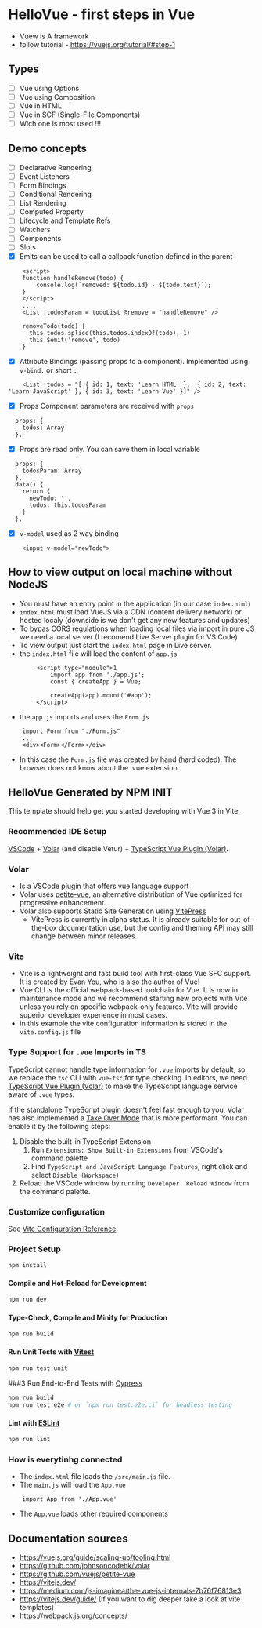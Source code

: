 # HelloVue - first steps in Vue
* Vuew is A framework 
* follow tutorial - https://vuejs.org/tutorial/#step-1

## Types
* [ ] Vue using Options
* [ ] Vue using Composition
* [ ] Vue in HTML
* [ ] Vue in SCF (Single-File Components)
* [ ] Wich one is most used !!!

## Demo concepts
* [ ] Declarative Rendering 
* [ ] Event Listeners 
* [ ] Form Bindings 
* [ ] Conditional Rendering 
* [ ] List Rendering 
* [ ] Computed Property 
* [ ] Lifecycle and Template Refs 
* [ ] Watchers 
* [ ] Components 
* [ ] Slots 
* [x] Emits can be used to call a callback function defined in the parent
```
    <script>
    function handleRemove(todo) {
        console.log(`removed: ${todo.id} - ${todo.text}`);
    }
    </script>
    ....
    <List :todosParam = todoList @remove = "handleRemove" />
```

```
    removeTodo(todo) {
      this.todos.splice(this.todos.indexOf(todo), 1)
      this.$emit('remove', todo)
    }
```


* [x] Attribute Bindings (passing props to a component). Implemented using `v-bind:` or short `:`
```
    <List :todos = "[ { id: 1, text: 'Learn HTML' },  { id: 2, text: 'Learn JavaScript' }, { id: 3, text: 'Learn Vue' }]" />
```

* [x] Props Component parameters are received with `props`
```
  props: {
    todos: Array
  },
```

* [x] Props are read only. You can save them in local variable
```
  props: {
    todosParam: Array
  },
  data() {
    return {
      newTodo: '',
      todos: this.todosParam
    }
  },
```

* [x] `v-model` used as 2 way binding
```
    <input v-model="newTodo">
```

## How to view output on local machine without NodeJS
* You must have an entry point in the application (in our case `index.html`)
* `index.html` must load VueJS via a CDN (content delivery network) or hosted localy (downside is we don't get any new features and updates)
* To bypas CORS regulations when loading local files via import in pure JS we need a local server (I recomend Live Server plugin for VS Code)
* To view output just start the `index.html` page in Live server.
* the `index.html` file will load the content of `app.js`
```
        <script type="module">1
            import app from './app.js';
            const { createApp } = Vue;

            createApp(app).mount('#app');
        </script>
```
* the `app.js` imports and uses the `From.js`
```
    import Form from "./Form.js"
    ...
    <div><Form></Form></div>
```
* In this case the `Form.js` file was created by hand (hard coded). The browser does not know about the .vue extension.

## HelloVue Generated by NPM INIT

This template should help get you started developing with Vue 3 in Vite.

### Recommended IDE Setup

[VSCode](https://code.visualstudio.com/) + [Volar](https://marketplace.visualstudio.com/items?itemName=Vue.volar) (and disable Vetur) + [TypeScript Vue Plugin (Volar)](https://marketplace.visualstudio.com/items?itemName=Vue.vscode-typescript-vue-plugin).

### Volar 
* Is a VSCode plugin that offers vue language support
* Volar uses [petite-vue](https://github.com/vuejs/petite-vue), an alternative distribution of Vue optimized for progressive enhancement.
* Volar also supports Static Site Generation using [VitePress](https://vitepress.vuejs.org/guide/what-is-vitepress.html)
    * VitePress is currently in alpha status. It is already suitable for out-of-the-box documentation use, but the config and theming API may still change between minor releases.

### [Vite](https://vitejs.dev/)
* Vite is a lightweight and fast build tool with first-class Vue SFC support. It is created by Evan You, who is also the author of Vue!
* Vue CLI is the official webpack-based toolchain for Vue. It is now in maintenance mode and we recommend starting new projects with Vite unless you rely on specific webpack-only features. Vite will provide superior developer experience in most cases.
* in this example the vite configuration information is stored in the `vite.config.js` file

### Type Support for `.vue` Imports in TS

TypeScript cannot handle type information for `.vue` imports by default, so we replace the `tsc` CLI with `vue-tsc` for type checking. In editors, we need [TypeScript Vue Plugin (Volar)](https://marketplace.visualstudio.com/items?itemName=Vue.vscode-typescript-vue-plugin) to make the TypeScript language service aware of `.vue` types.

If the standalone TypeScript plugin doesn't feel fast enough to you, Volar has also implemented a [Take Over Mode](https://github.com/johnsoncodehk/volar/discussions/471#discussioncomment-1361669) that is more performant. You can enable it by the following steps:

1. Disable the built-in TypeScript Extension
    1) Run `Extensions: Show Built-in Extensions` from VSCode's command palette
    2) Find `TypeScript and JavaScript Language Features`, right click and select `Disable (Workspace)`
2. Reload the VSCode window by running `Developer: Reload Window` from the command palette.

### Customize configuration

See [Vite Configuration Reference](https://vitejs.dev/config/).

### Project Setup

```sh
npm install
```

#### Compile and Hot-Reload for Development

```sh
npm run dev
```

#### Type-Check, Compile and Minify for Production

```sh
npm run build
```

#### Run Unit Tests with [Vitest](https://vitest.dev/)

```sh
npm run test:unit
```

###3 Run End-to-End Tests with [Cypress](https://www.cypress.io/)

```sh
npm run build
npm run test:e2e # or `npm run test:e2e:ci` for headless testing
```

#### Lint with [ESLint](https://eslint.org/)

```sh
npm run lint
```

### How is everytinhg connected
* The `index.html` file loads the `/src/main.js` file.
* The `main.js` will load the `App.vue` 
```
    import App from './App.vue'
```
* The `App.vue` loads other required components

## Documentation sources
* https://vuejs.org/guide/scaling-up/tooling.html
* https://github.com/johnsoncodehk/volar
* https://github.com/vuejs/petite-vue
* https://vitejs.dev/
* https://medium.com/js-imaginea/the-vue-js-internals-7b76f76813e3
* https://vitejs.dev/guide/ (If you want to dig deeper take a look at vite templates)
* https://webpack.js.org/concepts/
